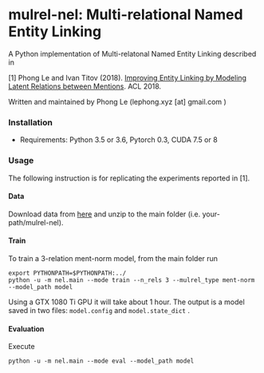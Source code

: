 mulrel-nel: Multi-relational Named Entity Linking
========

A Python implementation of Multi-relatonal Named Entity Linking described in 

[1] Phong Le and Ivan Titov (2018). [Improving Entity Linking by 
Modeling Latent Relations between Mentions](https://arxiv.org/pdf/1804.10637.pdf). ACL 2018.

Written and maintained by Phong Le (lephong.xyz [at] gmail.com )


### Installation

- Requirements: Python 3.5 or 3.6, Pytorch 0.3, CUDA 7.5 or 8

### Usage

The following instruction is for replicating the experiments reported in [1]. 


#### Data

Download data from [here](https://drive.google.com/open?id=1IDjXFnNnHf__MO5j_onw4YwR97oS8lAy) 
and unzip to the main folder (i.e. your-path/mulrel-nel).

#### Train

To train a 3-relation ment-norm model, from the main folder run 

    export PYTHONPATH=$PYTHONPATH:../
    python -u -m nel.main --mode train --n_rels 3 --mulrel_type ment-norm --model_path model
 
Using a GTX 1080 Ti GPU it will take about 1 hour. The output is a model saved in two files: 
`model.config` and `model.state_dict` . 

#### Evaluation

Execute

    python -u -m nel.main --mode eval --model_path model

